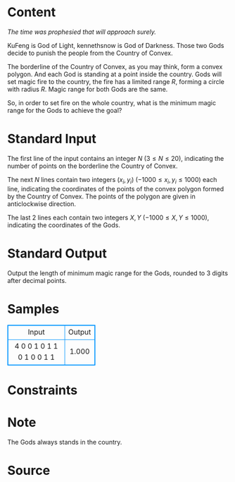 
# Content

*<div class="text-right">The time was prophesied that will approach surely.</div>*

KuFeng is God of Light, kennethsnow is God of Darkness. 
Those two Gods decide to punish the people from the Country of Convex.

The borderline of the Country of Convex, as you may think, form a convex polygon. 
And each God is standing at a point inside the country. 
Gods will set magic fire to the country, the fire has a limited range $R$, forming a circle with radius $R$. 
Magic range for both Gods are the same.

So, in order to set fire on the whole country, what is the minimum magic range for the Gods to achieve the goal?

# Standard Input

The first line of the input contains an integer $N$ ($3\leq N\leq 20$), indicating the number of points on the borderline the Country of Convex.

The next $N$ lines contain two integers $(x_i,y_i)$ ($-1000\leq x_i, y_i\leq 1000$) each line, indicating the coordinates of the points of the convex polygon formed by the Country of Convex. The points of the polygon are given in anticlockwise direction.

The last 2 lines each contain two integers $X, Y$ ($-1000\leq X, Y\leq 1000$), indicating the coordinates of the Gods.

# Standard Output

Output the length of minimum magic range for the Gods, rounded to $3$ digits after decimal points.

# Samples

<style>
        table,table tr th, table tr td { border:1px solid #0094ff; }
        table { width: 200px; min-height: 25px; line-height: 25px; text-align: center; border-collapse: collapse;}   
    </style>
<table>
	<tr>
		<td>Input</td>
		<td>Output</td>
	</tr>
<tr><td>4
0 0
1 0
1 1
0 1
0 0
1 1</td><td>1.000</td></tr></table>


# Constraints



# Note

The Gods always stands in the country.

# Source


